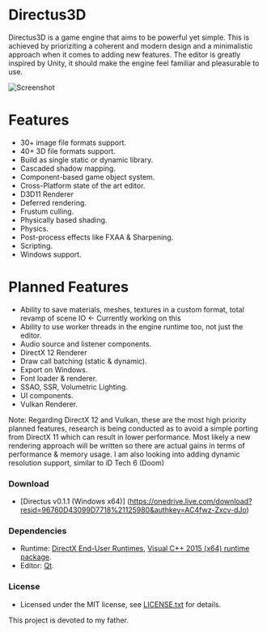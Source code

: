# Directus3D
Directus3D is a game engine that aims to be powerful yet simple. This is achieved by prioriziting a coherent and modern design and a minimalistic approach when it comes to adding new features. 
The editor is greatly inspired by Unity, it should make the engine feel familiar and pleasurable to use.

![Screenshot](https://raw.githubusercontent.com/PanosK92/Directus3D/master/Directus3D/Assets/screenshot.jpg)

# Features
- 30+ image file formats support.
- 40+ 3D file formats support.
- Build as single static or dynamic library.
- Cascaded shadow mapping.
- Component-based game object system.
- Cross-Platform state of the art editor.
- D3D11 Renderer
- Deferred rendering.
- Frustum culling.
- Physically based shading.
- Physics.
- Post-process effects like FXAA & Sharpening.
- Scripting.
- Windows support.

# Planned Features
- Ability to save materials, meshes, textures in a custom format, total revamp of scene IO <- Currently working on this
- Ability to use worker threads in the engine runtime too, not just the editor.
- Audio source and listener components.
- DirectX 12 Renderer
- Draw call batching (static & dynamic).
- Export on Windows.
- Font loader & renderer.
- SSAO, SSR, Volumetric Lighting.
- UI components.
- Vulkan Renderer.

Note: Regarding DirectX 12 and Vulkan, these are the most high priority planned features, research is being conducted as to avoid a simple porting from DirectX 11 which can result in lower performance. 
Most likely a new rendering approach will be written so there are actual gains in terms of performance & memory usage. I am also looking into adding dynamic resolution support, similar to iD Tech 6 (Doom)

### Download
- [Directus v0.1.1 (Windows x64)] (https://onedrive.live.com/download?resid=96760D43099D7718%21125980&authkey=AC4fwz-Zxcv-dJo)

### Dependencies
- Runtime: [DirectX End-User Runtimes](https://www.microsoft.com/en-us/download/details.aspx?id=8109), [Visual C++ 2015 (x64) runtime package](https://www.microsoft.com/en-us/download/details.aspx?id=48145).
- Editor: [Qt](https://www.qt.io/).

### License
- Licensed under the MIT license, see [LICENSE.txt](https://github.com/PanosK92/Directus3D/blob/master/LICENSE.txt) for details.

This project is devoted to my father.
